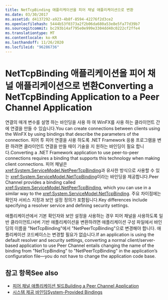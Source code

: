 ```yaml
---
title: NetTcpBinding 애플리케이션을 피어 채널 애플리케이션으로 변환
ms.date: 03/30/2017
ms.assetid: d4137292-a923-4b8f-8594-42276f2d3ce2
ms.openlocfilehash: 5444b53f0373a2f2b06da680a53e8e5fa77d39b7
ms.sourcegitcommit: bc293b14af795e0e999e3304dd40c0222cf2ffe4
ms.translationtype: MT
ms.contentlocale: ko-KR
ms.lasthandoff: 11/26/2020
ms.locfileid: "96286736"
---
```

# <a name="converting-a-nettcpbinding-application-to-a-peer-channel-application"></a><span data-ttu-id="667ff-102">NetTcpBinding 애플리케이션을 피어 채널 애플리케이션으로 변환</span><span class="sxs-lookup"><span data-stu-id="667ff-102">Converting a NetTcpBinding Application to a Peer Channel Application</span></span>

<span data-ttu-id="667ff-103">연결의 매개 변수를 설명 하는 바인딩을 사용 하 여 WinFX를 사용 하는 클라이언트 간에 연결을 만들 수 있습니다.</span><span class="sxs-lookup"><span data-stu-id="667ff-103">You can create connections between clients using the WinFX by using bindings that describe the parameters of the connection.</span></span> <span data-ttu-id="667ff-104">피어 투 피어 연결을 사용 하도록 .NET Framework 응용 프로그램을 변환 하려면 클라이언트 연결을 만들 때이 기술을 지 원하는 바인딩이 필요 합니다.</span><span class="sxs-lookup"><span data-stu-id="667ff-104">Converting a .NET Framework application to use peer-to-peer connections requires a binding that supports this technology when making client connections.</span></span> <span data-ttu-id="667ff-105">피어 채널은 <xref:System.ServiceModel.NetPeerTcpBinding>과 유사한 방식으로 사용할 수 있는 <xref:System.ServiceModel.NetTcpBinding>이라는 바인딩을 제공합니다.</span><span class="sxs-lookup"><span data-stu-id="667ff-105">Peer Channel provides a binding called <xref:System.ServiceModel.NetPeerTcpBinding>, which you can use in a similar way to the <xref:System.ServiceModel.NetTcpBinding>.</span></span> <span data-ttu-id="667ff-106">주요 차이점에는 확인자 서비스 지정과 보안 설정 정의가 포함됩니다.</span><span class="sxs-lookup"><span data-stu-id="667ff-106">Key differences include specifying a resolver service and defining security settings.</span></span>  
  
 <span data-ttu-id="667ff-107">애플리케이션에서 기본 확인자와 보안 설정을 사용하는 경우 피어 채널을 사용하도록 일반 클라이언트/서버 기반 애플리케이션을 변환하려면 애플리케이션 구성 파일에서 바인딩의 이름을 &quot;NetTcpBinding&quot;에서 &quot;NetPeerTcpBinding&quot;으로 변경해야 합니다. 애플리케이션 코드베이스는 변경할 필요가 없습니다.</span><span class="sxs-lookup"><span data-stu-id="667ff-107">If an application is using the default resolver and security settings, converting a normal client/server-based application to use Peer Channel entails changing the name of the binding from "NetTcpBinding" to "NetPeerTcpBinding" in the application’s configuration file—you do not have to change the application code base.</span></span>  
  
## <a name="see-also"></a><span data-ttu-id="667ff-108">참고 항목</span><span class="sxs-lookup"><span data-stu-id="667ff-108">See also</span></span>

- [<span data-ttu-id="667ff-109">피어 채널 애플리케이션 빌드</span><span class="sxs-lookup"><span data-stu-id="667ff-109">Building a Peer Channel Application</span></span>](building-a-peer-channel-application.md)
- [<span data-ttu-id="667ff-110">시스템 제공 바인딩</span><span class="sxs-lookup"><span data-stu-id="667ff-110">System-Provided Bindings</span></span>](../system-provided-bindings.md)

